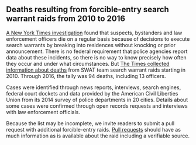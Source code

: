 ## Deaths resulting from forcible-entry search warrant raids from 2010 to 2016

[A New York Times investigation](https://www.nytimes.com/interactive/2017/03/18/us/forced-entry-warrant-drug-raid.html) found that suspects, bystanders and law enforcement officers die on a regular basis because of decisions to execute search warrants by breaking into residences without knocking or prior announcement. There is no federal requirement that police agencies report data about these incidents, so there is no way to know precisely how often they occur and under what circumstances. But [The Times collected information about deaths](url) from SWAT team search warrant raids starting in 2010. Through 2016, the tally was 94 deaths, including 13 officers. 

Cases were identified through news reports, interviews, search engines, federal court dockets and data provided by the American Civil Liberties Union from its 2014 survey of police departments in 20 cities. Details about some cases were confirmed through open records requests and interviews with law enforcement officials.   

Because the list may be incomplete, we invite readers to submit a pull request with additional forcible-entry raids. [Pull requests](https://help.github.com/articles/about-pull-requests/) should have as much information as is available about the raid including a verifiable source. 


